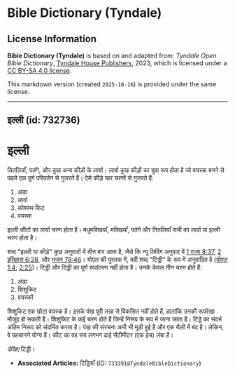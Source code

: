 # Bible Dictionary (Tyndale)

## License Information

**Bible Dictionary (Tyndale)** is based on and adapted from: _Tyndale Open Bible Dictionary_, [Tyndale House Publishers](https://tyndaleopenresources.com/), 2023, which is licensed under a [CC BY-SA 4.0 license](https://creativecommons.org/licenses/by-sa/4.0/legalcode.en).

This markdown version (created `2025-10-16`) is provided under the same license.



--------------------------------

## इल्ली (id: 732736)

इल्ली
=====

तितलियाँ, पतंगे, और कुछ अन्य कीड़ों के लार्वा। लार्वा कुछ कीड़ों का युवा रूप होता है जो वयस्क बनने से पहले एक पूर्ण परिवर्तन से गुजरते हैं। ऐसे कीड़े चार चरणों से गुजरते हैं:

1. अंडा
2. लार्वा
3. कोषस्थ किट
4. वयस्क

इल्ली कीटों का लार्वा चरण होता है। मधुमक्खियाँ, मक्खियाँ, पतंगे और तितलियाँ सभी का लार्वा या इल्ली चरण होता है।

शब्द "इल्ली या कीड़े" कुछ अनुवादों में तीन बार आता है, जैसे कि न्यू लिविंग अनुवाद में [1 राजा 8:37](https://ref.ly/1Kgs8:37), [2 इतिहास 6:28](https://ref.ly/2Chr6:28), और [भजन 78:46](https://ref.ly/Ps78:46)। योएल की पुस्तक में, वही शब्द "टिड्डी" के रूप में अनुवादित है ([योएल 1:4](https://ref.ly/Joel1:4); [2:25](https://ref.ly/Joel2:25))। टिड्डी और टिड्डी का पूर्ण रूपांतरण नहीं होता है। उनके केवल तीन चरण होते हैं:

1. अंडा
2. शिशुकिट
3. वयस्कों

शिशुकिट एक छोटा वयस्क है। इसके पंख पूरी तरह से विकसित नहीं होते हैं, हालांकि उनकी रूपरेखा मौजूद हो सकती है। शिशुकिट के कई चरण होते हैं जिन्हें निरूप के रूप में जाना जाता है। टिड्डे का संदर्भ अंतिम निरूप को संदर्भित करता है। पंख की संरचना अभी भी मुड़ी हुई है और एक थैली में बंद है। लेकिन, वे पहचानने योग्य हैं। कीट का वह रूप लगभग ढाई सेंटीमीटर (एक इंच) लंबा है।

*देखिए* टिड्डी।

* **Associated Articles:** टिड्डियाँ (ID: `733391@TyndaleBibleDictionary`)

